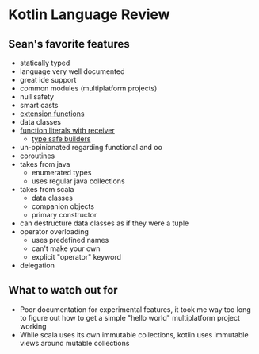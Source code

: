 # Kotlin Language Review

## Sean's favorite features
- statically typed
- language very well documented
- great ide support
- common modules (multiplatform projects)
- null safety
- smart casts
- [extension functions](https://kotlinlang.org/docs/reference/extensions.html)
- data classes
- [function literals with receiver](https://kotlinlang.org/docs/reference/type-safe-builders.html)
    - [type safe builders](https://kotlinlang.org/docs/reference/type-safe-builders.html)
- un-opinionated regarding functional and oo 
- coroutines
- takes from java
    - enumerated types
    - uses regular java collections
- takes from scala
    - data classes
    - companion objects
    - primary constructor
- can destructure data classes as if they were a tuple
- operator overloading
    - uses predefined names
    - can't make your own
    - explicit "operator" keyword
- delegation

## What to watch out for
- Poor documentation for experimental features, it took me way too long to figure out how to get a simple "hello world" multiplatform project working
- While scala uses its own immutable collections, kotlin uses immutable views around mutable collections
